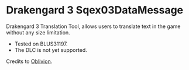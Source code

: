 # Drakengard 3 Sqex03DataMessage

Drakengard 3 Translation Tool, allows users to translate text in the game without any size limitation.

* Tested on BLUS31197.
* The DLC is not yet supported.

Credits to [Oblivion](https://viethoagame.com/members/oblivion.4/).